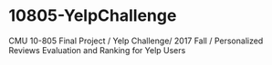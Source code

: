 # 10805-YelpChallenge
CMU 10-805 Final Project / Yelp Challenge/ 2017 Fall / Personalized Reviews Evaluation and Ranking for Yelp Users 
